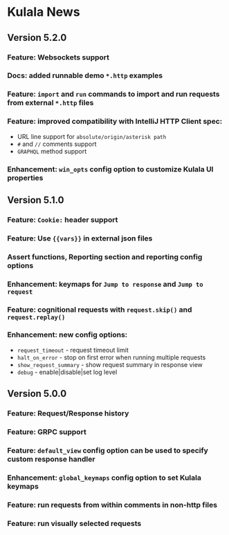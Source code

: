 # Kulala News

## Version 5.2.0

### Feature: Websockets support
### Docs: added runnable demo `*.http` examples
### Feature: `import` and `run` commands to import and run requests from external `*.http` files
### Feature: improved compatibility with IntelliJ HTTP Client spec:

 - URL line support for `absolute/origin/asterisk path`
 - `#` and `//` comments support
 - `GRAPHQL` method support

### Enhancement: `win_opts` config option to customize Kulala UI properties

## Version 5.1.0

### Feature: `Cookie:` header support
### Feature: Use `{{vars}}` in external json files
### Assert functions, Reporting section and reporting config options
### Enhancement: keymaps for `Jump to response` and `Jump to request`
### Feature: cognitional requests with `request.skip()` and `request.replay()`
### Enhancement: new config options:

  - `request_timeout` - request timeout limit
  - `halt_on_error` - stop on first error when running multiple requests
  - `show_request_summary` - show request summary in response view
  - `debug` - enable|disable|set log level

## Version 5.0.0

### Feature: Request/Response history
### Feature: GRPC support
### Feature: `default_view` config option can be used to specify custom response handler
### Enhancement: `global_keymaps` config option to set Kulala keymaps
### Feature: run requests from within comments in non-http files
### Feature: run visually selected requests

